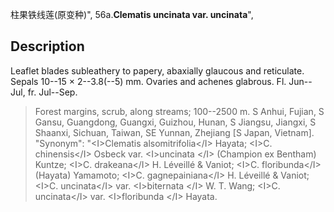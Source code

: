 柱果铁线莲(原变种)",
56a.**Clematis uncinata var. uncinata**",

## Description
Leaflet blades subleathery to papery, abaxially glaucous and reticulate. Sepals 10--15 × 2--3.8(--5) mm. Ovaries and achenes glabrous. Fl. Jun--Jul, fr. Jul--Sep.

> Forest margins, scrub, along streams; 100--2500 m. S Anhui, Fujian, S Gansu, Guangdong, Guangxi, Guizhou, Hunan, S Jiangsu, Jiangxi, S Shaanxi, Sichuan, Taiwan, SE Yunnan, Zhejiang [S Japan, Vietnam].
  "Synonym": "&lt;I&gt;Clematis alsomitrifolia&lt;/I&gt; Hayata; &lt;I&gt;C. chinensis&lt;/I&gt; Osbeck var. &lt;I&gt;uncinata &lt;/I&gt; (Champion ex Bentham) Kuntze; &lt;I&gt;C. drakeana&lt;/I&gt; H. Léveillé &amp; Vaniot; &lt;I&gt;C. floribunda&lt;/I&gt; (Hayata) Yamamoto; &lt;I&gt;C. gagnepainiana&lt;/I&gt; H. Léveillé &amp; Vaniot; &lt;I&gt;C. uncinata&lt;/I&gt; var. &lt;I&gt;biternata &lt;/I&gt; W. T. Wang; &lt;I&gt;C. uncinata&lt;/I&gt; var. &lt;I&gt;floribunda &lt;/I&gt; Hayata.
